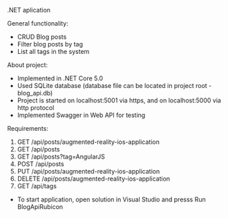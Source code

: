 ﻿.NET aplication

General functionality:
- CRUD Blog posts
- Filter blog posts by tag
- List all tags in the system

About project:

- Implemented in .NET Core 5.0
- Used SQLite database (database file can be located in project root - blog_api.db)
- Project is started on localhost:5001 via https, and on localhost:5000 via http protocol
- Implemented Swagger in Web API for testing


Requirements:

1.	GET /api/posts/augmented-reality-ios-application
2.	GET /api/posts
3.	GET /api/posts?tag=AngularJS
4.	POST /api/posts
5.	PUT /api/posts/augmented-reality-ios-application
6.	DELETE /api/posts/augmented-reality-ios-application
7.	GET /api/tags

- To start application, open solution in Visual Studio and presss Run BlogApiRubicon

